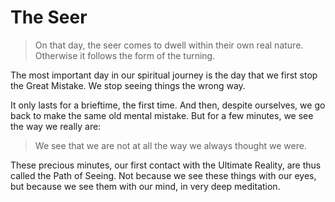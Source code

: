 # The Seer

> On that day, the seer comes to dwell within their own real nature. Otherwise it follows the form of the turning.

The most important day in our spiritual journey is the day that we first stop the Great Mistake. We stop seeing things the wrong way.

It only lasts for a brieftime, the first time. And then, despite ourselves, we go back to make the same old mental mistake. But for a few minutes, we see the way we really are:

> We see that we are not at all the way we always thought we were.

These precious minutes, our first contact with the Ultimate Reality, are thus called the Path of Seeing. Not because we see these things with our eyes, but because we see them with our mind, in very deep meditation.
